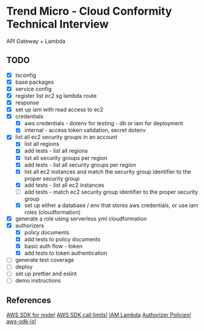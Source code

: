 # Trend Micro - Cloud Conformity Technical Interview
API Gateway + Lambda


## TODO
- [x] tsconfig
- [x] base packages
- [x] service config
- [x] register list ec2 sg lambda route
- [x] response
- [x] set up iam with read access to ec2
- [x] credentials
    - [x] aws credentials - dotenv for testing - db or iam for deployment
    - [x] internal - access token validation, secret dotenv
- [x] list all ec2 security groups in an account
    - [x] list all regions
    - [x] add tests - list all regions
    - [x] list all security groups per region
    - [x] add tests - list all security groups per region
    - [x] list all ec2 instances and match the security group identifier to the proper security group
    - [x] add tests - list all ec2 instances
    - [ ] add tests - match ec2 security group identifier to the proper security group
    - [x] set up either a database / env that stores aws credentials, or use iam roles (cloudformation)
- [x] generate a role using serverless yml cloudformation
- [x] authorizers
    - [x] policy documents
    - [x] add tests to policy documents
    - [x] basic auth flow - token
    - [x] add tests to token authentication
- [ ] generate test coverage
- [ ] deploy
- [ ] set up prettier and eslint
- [ ] demo instructions

## References
[AWS SDK for node!](https://docs.amazonaws.cn/en_us/sdk-for-javascript/v2/developer-guide/getting-started-nodejs.html)
[AWS SDK call limits!](https://docs.aws.amazon.com/AWSEC2/latest/APIReference/throttling.html)
[IAM Lambda](https://docs.aws.amazon.com/apigateway/latest/developerguide/integrating-api-with-aws-services-lambda.html)
[Authorizer Policies!](https://docs.aws.amazon.com/apigateway/latest/developerguide/apigateway-resource-policies-examples.html )
[aws-sdk-js!](https://github.com/aws/aws-sdk-js)